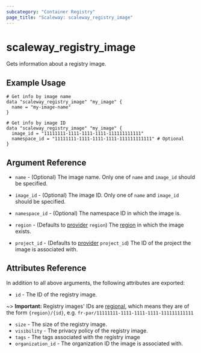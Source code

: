 ```yaml
---
subcategory: "Container Registry"
page_title: "Scaleway: scaleway_registry_image"
---
```


# scaleway_registry_image

Gets information about a registry image.

## Example Usage

```hcl
# Get info by image name
data "scaleway_registry_image" "my_image" {
  name = "my-image-name"
}

# Get info by image ID
data "scaleway_registry_image" "my_image" {
  image_id = "11111111-1111-1111-1111-111111111111"
  namespace_id = "11111111-1111-1111-1111-111111111111" # Optional
}
```

## Argument Reference

- `name` - (Optional) The image name.
  Only one of `name` and `image_id` should be specified.

- `image_id` - (Optional) The image ID.
  Only one of `name` and `image_id` should be specified.

- `namespace_id` - (Optional) The namespace ID in which the image is.

- `region` - (Defaults to [provider](../index.md#region) `region`) The [region](../guides/regions_and_zones.md#regions) in which the image exists.

- `project_id` - (Defaults to [provider](../index.md#project_id) `project_id`) The ID of the project the image is associated with.

## Attributes Reference

In addition to all above arguments, the following attributes are exported:

- `id` - The ID of the registry image.

~> **Important:** Registry images' IDs are [regional](../guides/regions_and_zones.md#resource-ids), which means they are of the form `{region}/{id}`, e.g. `fr-par/11111111-1111-1111-1111-111111111111`

- `size` - The size of the registry image.
- `visibility` - The privacy policy of the registry image.
- `tags` - The tags associated with the registry image
- `organization_id` - The organization ID the image is associated with.
